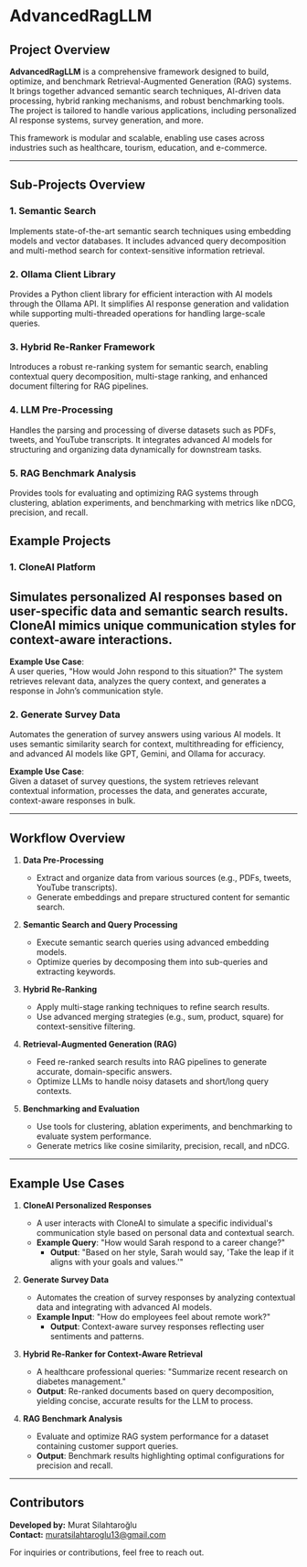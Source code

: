 # AdvancedRagLLM

## Project Overview

**AdvancedRagLLM** is a comprehensive framework designed to build, optimize, and benchmark Retrieval-Augmented Generation (RAG) systems. It brings together advanced semantic search techniques, AI-driven data processing, hybrid ranking mechanisms, and robust benchmarking tools. The project is tailored to handle various applications, including personalized AI response systems, survey generation, and more.

This framework is modular and scalable, enabling use cases across industries such as healthcare, tourism, education, and e-commerce.

---

## Sub-Projects Overview

### 1. **Semantic Search**
Implements state-of-the-art semantic search techniques using embedding models and vector databases. It includes advanced query decomposition and multi-method search for context-sensitive information retrieval.

### 2. **Ollama Client Library**
Provides a Python client library for efficient interaction with AI models through the Ollama API. It simplifies AI response generation and validation while supporting multi-threaded operations for handling large-scale queries.

### 3. **Hybrid Re-Ranker Framework**
Introduces a robust re-ranking system for semantic search, enabling contextual query decomposition, multi-stage ranking, and enhanced document filtering for RAG pipelines.

### 4. **LLM Pre-Processing**
Handles the parsing and processing of diverse datasets such as PDFs, tweets, and YouTube transcripts. It integrates advanced AI models for structuring and organizing data dynamically for downstream tasks.

### 5. **RAG Benchmark Analysis**
Provides tools for evaluating and optimizing RAG systems through clustering, ablation experiments, and benchmarking with metrics like nDCG, precision, and recall.

## Example Projects
### 1. **CloneAI Platform**
Simulates personalized AI responses based on user-specific data and semantic search results. CloneAI mimics unique communication styles for context-aware interactions.
---


**Example Use Case**:  
A user queries, "How would John respond to this situation?" The system retrieves relevant data, analyzes the query context, and generates a response in John’s communication style.

### 2. **Generate Survey Data**
Automates the generation of survey answers using various AI models. It uses semantic similarity search for context, multithreading for efficiency, and advanced AI models like GPT, Gemini, and Ollama for accuracy.

**Example Use Case**:  
Given a dataset of survey questions, the system retrieves relevant contextual information, processes the data, and generates accurate, context-aware responses in bulk.

---

## Workflow Overview

1. **Data Pre-Processing**
   - Extract and organize data from various sources (e.g., PDFs, tweets, YouTube transcripts).
   - Generate embeddings and prepare structured content for semantic search.

2. **Semantic Search and Query Processing**
   - Execute semantic search queries using advanced embedding models.
   - Optimize queries by decomposing them into sub-queries and extracting keywords.

3. **Hybrid Re-Ranking**
   - Apply multi-stage ranking techniques to refine search results.
   - Use advanced merging strategies (e.g., sum, product, square) for context-sensitive filtering.

4. **Retrieval-Augmented Generation (RAG)**
   - Feed re-ranked search results into RAG pipelines to generate accurate, domain-specific answers.
   - Optimize LLMs to handle noisy datasets and short/long query contexts.

5. **Benchmarking and Evaluation**
   - Use tools for clustering, ablation experiments, and benchmarking to evaluate system performance.
   - Generate metrics like cosine similarity, precision, recall, and nDCG.

---

## Example Use Cases

1. **CloneAI Personalized Responses**
   - A user interacts with CloneAI to simulate a specific individual's communication style based on personal data and contextual search.
   - **Example Query**: "How would Sarah respond to a career change?"  
     - **Output**: "Based on her style, Sarah would say, 'Take the leap if it aligns with your goals and values.'"

2. **Generate Survey Data**
   - Automates the creation of survey responses by analyzing contextual data and integrating with advanced AI models.
   - **Example Input**: "How do employees feel about remote work?"  
     - **Output**: Context-aware survey responses reflecting user sentiments and patterns.

3. **Hybrid Re-Ranker for Context-Aware Retrieval**
   - A healthcare professional queries: "Summarize recent research on diabetes management."  
   - **Output**: Re-ranked documents based on query decomposition, yielding concise, accurate results for the LLM to process.

4. **RAG Benchmark Analysis**
   - Evaluate and optimize RAG system performance for a dataset containing customer support queries.  
   - **Output**: Benchmark results highlighting optimal configurations for precision and recall.

---

## Contributors

**Developed by:** Murat Silahtaroğlu  
**Contact:** [muratsilahtaroglu13@gmail.com](mailto:muratsilahtaroglu13@gmail.com)  

For inquiries or contributions, feel free to reach out.
